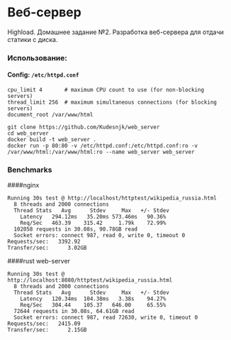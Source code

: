# Веб-сервер
Highload. Домашнее задание №2. Разработка веб-сервера для отдачи статики с диска.

### Использование:

#### Config: `/etc/httpd.conf`
```
cpu_limit 4       # maximum CPU count to use (for non-blocking servers)
thread_limit 256  # maximum simultaneous connections (for blocking servers)
document_root /var/www/html
```

```
git clone https://github.com/Kudesnjk/web_server
cd web_server
docker build -t web_server .
docker run -p 80:80 -v /etc/httpd.conf:/etc/httpd.conf:ro -v /var/www/html:/var/www/html:ro --name web_server web_server
```
### Benchmarks

####nginx

```
Running 30s test @ http://localhost/httptest/wikipedia_russia.html
  8 threads and 2000 connections
  Thread Stats   Avg      Stdev     Max   +/- Stdev
    Latency   294.12ms   35.20ms 573.46ms   90.36%
    Req/Sec   463.39    315.42     1.79k    72.99%
  102058 requests in 30.08s, 90.78GB read
  Socket errors: connect 987, read 0, write 0, timeout 0
Requests/sec:   3392.92
Transfer/sec:      3.02GB
```
####rust web-server

```
Running 30s test @ http://localhost:8080/httptest/wikipedia_russia.html
  8 threads and 2000 connections
  Thread Stats   Avg      Stdev     Max   +/- Stdev
    Latency   120.34ms  104.38ms   3.38s    94.27%
    Req/Sec   304.44    105.37   646.00     65.55%
  72644 requests in 30.08s, 64.61GB read
  Socket errors: connect 987, read 72630, write 0, timeout 0
Requests/sec:   2415.09
Transfer/sec:      2.15GB
```






